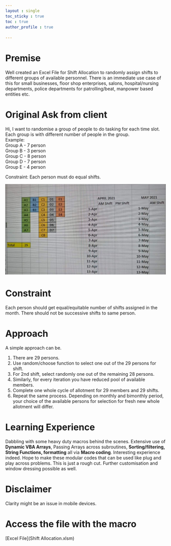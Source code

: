 ```yaml
---
layout : single
toc_sticky : true
toc : true
author_profile : true

---
```


# Premise  
Well created an Excel File for Shift Allocation to randomly assign shifts to different groups of available personnel. There is an immediate use case of this for small businesses, floor shop enterprises, salons, hospital/nursing departments, police departments for patrolling/beat, manpower based entities etc.  

# Original Ask from client

Hi, I want to randomise a group of people to do tasking for each time slot.  
Each group is with different number of people in the group.  
Example:  
Group A - 7 person  
Group B - 3 person  
Group C - 8 person  
Group D - 7 person  
Group E - 4 person  

Constraint: Each person must do equal shifts.  

![Dashboard Image](Images/Requirement.jpg)

# Constraint
Each person should get equal/equitable number of shifts assigned in the month. There should not be successive shifts to same person.  

# Approach  

A simple approach can be.  
1. There are 29 persons.  
2. Use random/choose function to select one out of the 29 persons for shift.  
3. For 2nd shift, select randomly one out of the remaining 28 persons.  
4. Similarly, for every iteration you have reduced pool of available members.  
5. Complete one whole cycle of allotment for 29 members and 29 shifts.  
6. Repeat the same process. Depending on monthly and bimonthly period, your choice of the available persons for selection for fresh new whole allotment will differ.  


# Learning Experience
Dabbling with some heavy duty macros behind the scenes. Extensive use of **Dynamic VBA Arrays**, Passing Arrays across subroutines, **Sorting/filtering, String Functions, formatting** all via **Macro coding**. Interesting experience indeed. Hope to make these modular codes that can be used like plug and play across problems. This is just a rough cut. Further customisation and window dressing possible as well.


# Disclaimer
Clarity might be an issue in mobile devices.

# Access the file with the macro  

[Excel File](Shift Allocation.xlsm)
